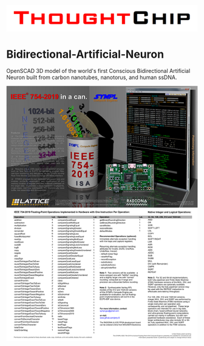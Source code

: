 ![](https://github.com/jerry-D/Bidirectional-Artificial-Neuron/blob/master/ThoughtChip_logo.png)

# Bidirectional-Artificial-Neuron
OpenSCAD 3D model of the world's first Conscious Bidirectional Artificial Neuron built from carbon nanotubes, nanotorus, and human ssDNA.

[![poster](https://github.com/jerry-D/SYMPL_IEEE754-2019_ISA/blob/main/SYMPL_IEEE_754_poster_v1_3_thumb.png)](https://github.com/jerry-D/SYMPL_IEEE754-2019_ISA/blob/main/SYMPL_IEEE_754_poster_v1_3.png)

